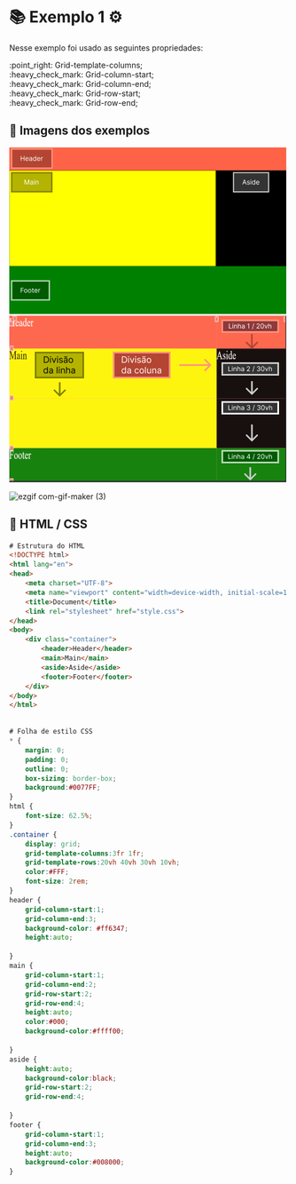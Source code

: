 # :books: Exemplo 1 :gear:

<p>Nesse exemplo foi usado as seguintes propriedades:</p>
<p>    
    :point_right: Grid-template-columns;<br>
    :heavy_check_mark: Grid-column-start;<br>
    :heavy_check_mark: Grid-column-end;<br>
    :heavy_check_mark: Grid-row-start;<br>
    :heavy_check_mark: Grid-row-end;<br>       
</p>

## :art: Imagens dos exemplos 

<img alt="container" src="./../img/img-2.png">

<img alt="container" src="./../img/img-2.1.png">

![ezgif com-gif-maker (3)](https://github.com/FabioFlorencio/Grid-CSS/assets/78650091/69751164-0009-469d-8007-bba5b6b552d2)



## :mag_right: HTML / CSS


```html
# Estrutura do HTML
<!DOCTYPE html>
<html lang="en">
<head>
    <meta charset="UTF-8">
    <meta name="viewport" content="width=device-width, initial-scale=1.0">
    <title>Document</title>
    <link rel="stylesheet" href="style.css">
</head>
<body>
    <div class="container">
        <header>Header</header>
        <main>Main</main>
        <aside>Aside</aside>
        <footer>Footer</footer>
    </div>
</body>
</html>       
	
```

```css
# Folha de estilo CSS
* {
    margin: 0;
    padding: 0;
    outline: 0;
    box-sizing: border-box;
    background:#0077FF;    
}
html {
    font-size: 62.5%;
}
.container {
    display: grid;    
    grid-template-columns:3fr 1fr;
    grid-template-rows:20vh 40vh 30vh 10vh;          
    color:#FFF;    
    font-size: 2rem;
}
header {
    grid-column-start:1;
    grid-column-end:3;
    background-color: #ff6347;
    height:auto;   
    
}
main {
    grid-column-start:1;
    grid-column-end:2;
    grid-row-start:2;
    grid-row-end:4;
    height:auto;  
    color:#000;    
    background-color:#ffff00;
    
}
aside {
    height:auto;
    background-color:black;    
    grid-row-start:2;
    grid-row-end:4;

}
footer {
    grid-column-start:1;
    grid-column-end:3;
    height:auto;
    background-color:#008000;
}   	
```
